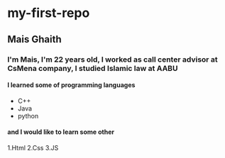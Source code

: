 # my-first-repo

## Mais Ghaith
### I'm Mais, I'm 22 years old, I worked as call center advisor at CsMena company, I studied Islamic law at AABU 
#### I learned some of programming languages 
* C++
* Java 
* python

#### and I would like to learn some other 
1.Html
2.Css
3.JS
